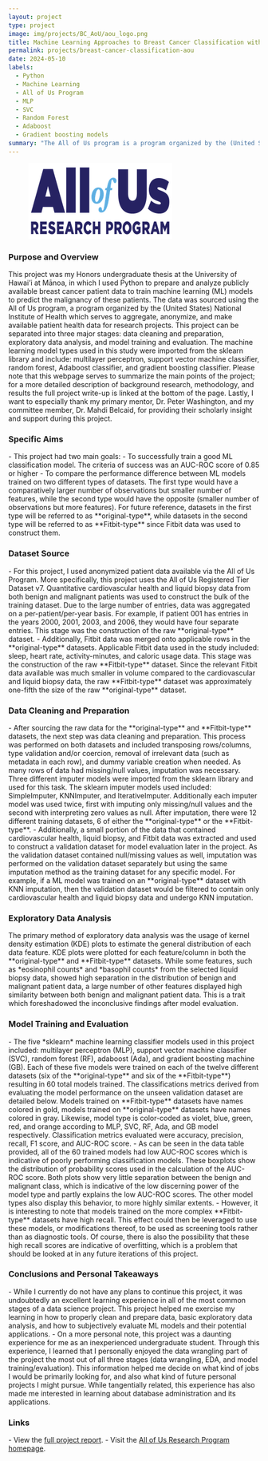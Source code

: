 ```yaml
---
layout: project
type: project
image: img/projects/BC_AoU/aou_logo.png
title: Machine Learning Approaches to Breast Cancer Classification with All of Us Data
permalink: projects/breast-cancer-classification-aou
date: 2024-05-10
labels:
  - Python
  - Machine Learning
  - All of Us Program
  - MLP
  - SVC
  - Random Forest
  - Adaboost
  - Gradient boosting models
summary: "The All of Us program is a program organized by the (United States) National Institute of Health which serves to aggregate, anonymize, and make available patient health data for research projects. Using the All of Us database, I built several classification models to predict malignancy in breast cancer patients, as well as compare differences in model performance between two differentiated dataset groups."
---
```

  <figure class="figure w-20 float-start m-2">
    <img class="img-fluid" src="../img/projects/BC_AoU/aou_logo.png" alt="All of Us Program Logo">
  </figure>
<h3>Purpose and Overview</h3>
This project was my Honors undergraduate thesis at the University of Hawai’i at Mānoa, in which I used Python to prepare and analyze publicly available breast cancer patient data to train machine learning (ML) models to predict the malignancy of these patients. The data was sourced using the All of Us program, a program organized by the (United States) National Institute of Health which serves to aggregate, anonymize, and make available patient health data for research projects. This project can be separated into three major stages: data cleaning and preparation, exploratory data analysis, and model training and evaluation. The machine learning model types used in this study were imported from the sklearn library and include: multilayer perceptron, support vector machine classifier, random forest, Adaboost classifier, and gradient boosting classifier. Please note that this webpage serves to summarize the main points of the project; for a more detailed description of background research, methodology, and results the full project write-up is linked at the bottom of the page. Lastly, I want to especially thank my primary mentor, Dr. Peter Washington, and my committee member, Dr. Mahdi Belcaid, for providing their scholarly insight and support during this project.

<h3>Specific Aims</h3>
- This project had two main goals:
  - To successfully train a good ML classification model. The criteria of success was an AUC-ROC score of 0.85 or higher
  - To compare the performance difference between ML models trained on two different types of datasets. The first type would have a comparatively larger number of observations but smaller number of features, while the second type would have the opposite (smaller number of observations but more features). For future reference, datasets in the first type will be referred to as **original-type**, while datasets in the second type will be referred to as **Fitbit-type** since Fitbit data was used to construct them.

<h3>Dataset Source</h3>
- For this project, I used anonymized patient data available via the All of Us Program. More specifically, this project uses the All of Us Registered Tier Dataset v7. Quantitative cardiovascular health and liquid biopsy data from both benign and malignant patients was used to construct the bulk of the training dataset. Due to the large number of entries, data was aggregated on a per-patient/per-year basis. For example, if patient 001 has entries in the years 2000, 2001, 2003, and 2006, they would have four separate entries. This stage was the construction of the raw **original-type** dataset.
- Additionally, Fitbit data was merged onto applicable rows in the **original-type** datasets. Applicable Fitbit data used in the study included: sleep, heart rate, activity-minutes, and caloric usage data. This stage was the construction of the raw **Fitbit-type** dataset. Since the relevant Fitbit data available was much smaller in volume compared to the cardiovascular and liquid biopsy data, the raw **Fitbit-type** dataset was approximately one-fifth the size of the raw **original-type** dataset.

<h3>Data Cleaning and Preparation</h3>
- After sourcing the raw data for the **original-type** and **Fitbit-type** datasets, the next step was data cleaning and preparation. This process was performed on both datasets and included transposing rows/columns, type validation and/or coercion, removal of irrelevant data (such as metadata in each row), and dummy variable creation when needed. As many rows of data had missing/null values, imputation was necessary. Three different imputer models were imported from the sklearn library and used for this task. The sklearn imputer models used included: SimpleImputer, KNNImputer, and IterativeImputer. Additionally each imputer model was used twice, first with imputing only missing/null values and the second with interpreting zero values as null. After imputation, there were 12 different training datasets, 6 of either the **original-type** or the **Fitbit-type**.
- Additionally, a small portion of the data that contained cardiovascular health, liquid biopsy, and Fitbit data was extracted and used to construct a validation dataset for model evaluation later in the project. As the validation dataset contained null/missing values as well, imputation was performed on the validation dataset separately but using the same imputation method as the training dataset for any specific model. For example, if a ML model was trained on an **original-type** dataset with KNN imputation, then the validation dataset would be filtered to contain only cardiovascular health and liquid biopsy data and undergo KNN imputation.

<h3>Exploratory Data Analysis</h3>
The primary method of exploratory data analysis was the usage of kernel density estimation (KDE) plots to estimate the general distribution of each data feature. KDE plots were plotted for each feature/column in both the **original-type** and **Fitbit-type** datasets. While some features, such as *eosinophil counts* and *basophil counts* from the selected liquid biopsy data, showed high separation in the distribution of benign and malignant patient data, a large number of other features displayed high similarity between both benign and malignant patient data. This is a trait which foreshadowed the inconclusive findings after model evaluation.

<h3>Model Training and Evaluation</h3>
- The five *sklearn* machine learning classifier models used in this project included: multilayer perceptron (MLP), support vector machine classifier (SVC), random forest (RF), adaboost (Ada), and gradient boosting machine (GB). Each of these five models were trained on each of the twelve different datasets (six of the **original-type** and six of the **Fitbit-type**) resulting in 60 total models trained. The classifications metrics derived from evaluating the model performance on the unseen validation dataset are detailed below. Models trained on **Fitbit-type** datasets have names colored in gold, models trained on **original-type** datasets have names colored in gray. Likewise, model type is color-coded as violet, blue, green, red, and orange according to MLP, SVC, RF, Ada, and GB model respectively. Classification metrics evaluated were accuracy, precision, recall, F1 score, and AUC-ROC score.
- As can be seen in the data table provided, all of the 60 trained models had low AUC-ROC scores which is indicative of poorly performing classification models. These boxplots show the distribution of probability scores used in the calculation of the AUC-ROC score. Both plots show very little separation between the benign and malignant class, which is indicative of the low discerning power of the model type and partly explains the low AUC-ROC scores. The other model types also display this behavior, to more highly similar extents.
- However, it is interesting to note that models trained on the more complex **Fitbit-type** datasets have high recall. This effect could then be leveraged to use these models, or modifications thereof, to be used as screening tools rather than as diagnostic tools. Of course, there is also the possibility that these high recall scores are indicative of overfitting, which is a problem that should be looked at in any future iterations of this project.

<h3>Conclusions and Personal Takeaways</h3>
- While I currently do not have any plans to continue this project, it was undoubtedly an excellent learning experience in all of the most common stages of a data science project. This project helped me exercise my learning in how to properly clean and prepare data, basic exploratory data analysis, and how to subjectively evaluate ML models and their potential applications.
- On a more personal note, this project was a daunting experience for me as an inexperienced undergraduate student. Through this experience, I learned that I personally enjoyed the data wrangling part of the project the most out of all three stages (data wrangling, EDA, and model training/evaluation). This information helped me decide on what kind of jobs I would be primarily looking for, and also what kind of future personal projects I might pursue. While tangentially related, this experience has also made me interested in learning about database administration and its applications.

<h3>Links</h3>
- View the <a href="../documents/DY_JEREMIAH_SENIORPROJECT.pdf">full project report</a>.
- Visit the <a href="https://allofus.nih.gov/">All of Us Research Program homepage</a>.
